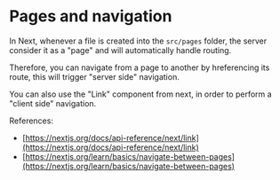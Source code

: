 # Pages and navigation

In Next, whenever a file is created into the `src/pages` folder, the server consider it as a "page" and will automatically handle routing.

Therefore, you can navigate from a page to another by hreferencing its route, this will trigger "server side" navigation.

You can also use the "Link" component from next, in order to perform a "client side" navigation.

References:

- [https://nextjs.org/docs/api-reference/next/link](https://nextjs.org/docs/api-reference/next/link)
- [https://nextjs.org/learn/basics/navigate-between-pages](https://nextjs.org/learn/basics/navigate-between-pages)
